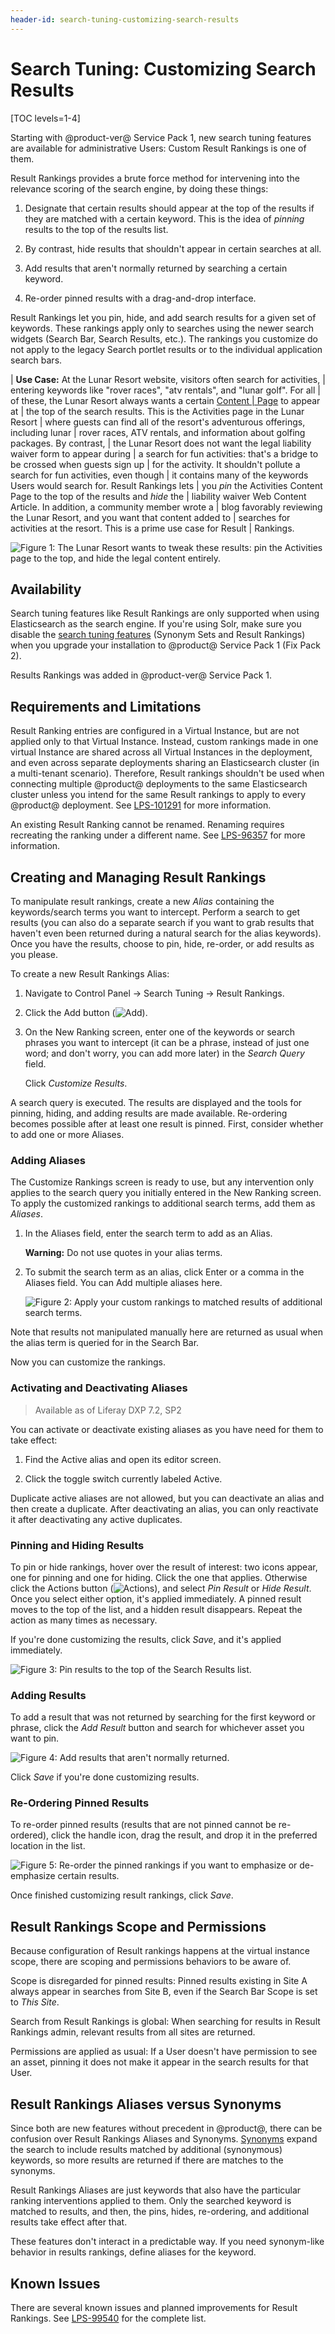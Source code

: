 ```yaml
---
header-id: search-tuning-customizing-search-results
---
```


# Search Tuning: Customizing Search Results

[TOC levels=1-4]

Starting with @product-ver@ Service Pack 1, new search tuning features are
available for administrative Users: Custom Result Rankings is one of them.

Result Rankings provides a brute force method for intervening into the relevance
scoring of the search engine, by doing these things:

1.  Designate that certain results should appear at the top of the results if
    they are matched with a certain keyword. This is the idea of _pinning_
    results to the top of the results list.

2.  By contrast, hide results that shouldn't appear in certain searches at all. 

3.  Add results that aren't normally returned by searching a certain keyword.

4.  Re-order pinned results with a drag-and-drop interface.

Result Rankings let you pin, hide, and add search results for a given set of
keywords. These rankings apply only to searches using the newer search widgets
(Search Bar, Search Results, etc.). The rankings you customize do not apply to
the legacy Search portlet results or to the individual application search bars.

| **Use Case:** At the Lunar Resort website, visitors often search for activities,
| entering keywords like "rover races", "atv rentals", and "lunar golf". For all
| of these, the Lunar Resort always wants a certain [Content
| Page](/docs/7-2/user/-/knowledge_base/u/creating-content-pages) to appear  at
| the top of the search results. This is the Activities page in the Lunar Resort
| where guests can find all of the resort's adventurous offerings, including lunar
| rover races, ATV rentals, and information about golfing packages. By contrast,
| the Lunar  Resort does not want the legal liability waiver form to appear during
| a search for fun activities: that's a bridge to be crossed when guests sign up
| for the activity. It shouldn't pollute a search for fun activities, even though
| it contains many of the keywords Users would search for. Result Rankings lets
| you _pin_ the Activities Content Page to the top of the results and _hide_ the
| liability waiver Web Content Article.  In addition, a community member wrote a
| blog favorably reviewing the Lunar Resort, and you want that content added to
| searches for activities at the resort. This is a prime use case for Result
| Rankings. 

![Figure 1: The Lunar Resort wants to tweak these results: pin the Activities page to the top, and hide the legal content entirely.](../../images/search-result-rankings-todo.png) 

## Availability

Search tuning features like Result Rankings are only supported when using
Elasticsearch as the search engine. If you're using Solr, make sure you disable
the 
[search tuning features](/docs/7-2/deploy/-/knowledge_base/d/installing-solr#blacklisting-elasticsearch-only-features)
(Synonym Sets and Result Rankings) when you upgrade your installation to
@product@ Service Pack 1 (Fix Pack 2).

Results Rankings was added in @product-ver@ Service Pack 1.

## Requirements and Limitations

Result Ranking entries are configured in a Virtual Instance, but are not applied
only to that Virtual Instance. Instead, custom rankings made in one virtual
Instance are shared across all Virtual Instances in the deployment, and even
across separate deployments sharing an Elasticsearch cluster (in a multi-tenant
scenario). Therefore, Result rankings shouldn't be used when connecting
multiple @product@ deployments to the same Elasticsearch cluster unless you
intend for the same Result rankings to apply to every @product@ deployment. See 
[LPS-101291](https://issues.liferay.com/browse/LPS-101291)
for more information.

An existing Result Ranking cannot be renamed. Renaming requires recreating the
ranking under a different name. See
[LPS-96357](https://issues.liferay.com/browse/LPS-96357)
for more information.

## Creating and Managing Result Rankings

To manipulate result rankings, create a new _Alias_ containing the
keywords/search terms you want to intercept. Perform a search to get results
(you can also do a separate search if you want to grab results that haven't even
been returned during a natural search for the alias keywords). Once you have the
results, choose to pin, hide, re-order, or add results as you please.

To create a new Result Rankings Alias:

1.  Navigate to Control Panel &rarr; Search Tuning &rarr; Result Rankings.

2.  Click the Add button (![Add](../../images/icon-add.png)).

3.  On the New Ranking screen, enter one of the keywords or search phrases you
    want to intercept (it can be a phrase, instead of just one word; and don't
    worry, you can add more later) in the _Search Query_ field. 

    Click _Customize Results_.

A search query is executed. The results are displayed and the tools for pinning,
hiding, and adding results are made available. Re-ordering becomes possible
after at least one result is pinned. First, consider whether to add one or more
Aliases.

### Adding Aliases

The Customize Rankings screen is ready to use, but any intervention only
applies to the search query you initially entered in the New Ranking screen. To
apply the customized rankings to additional search terms, add them as _Aliases_. 

1.  In the Aliases field, enter the search term to add as an Alias.

    **Warning:** Do not use quotes in your alias terms.

2.  To submit the search term as an alias, click Enter or a comma in the Aliases
    field. You can Add multiple aliases here. 

    ![Figure 2: Apply your custom rankings to matched results of additional search terms.](../../images/search-result-rankings-aliases.png)

Note that results not manipulated manually here are returned as usual when the
alias term is queried for in the Search Bar. 

Now you can customize the rankings.

### Activating and Deactivating Aliases

> Available as of Liferay DXP 7.2, SP2

You can activate or deactivate existing aliases as you have need for them to take effect:

1.  Find the Active alias and open its editor screen.

2. Click the toggle switch currently labeled Active.

Duplicate active aliases are not allowed, but you can deactivate an alias and
then create a duplicate. After deactivating an alias, you can only reactivate
it after deactivating any active duplicates.

### Pinning and Hiding Results

To pin or hide rankings, hover over the result of interest: two icons appear,
one for pinning and one for hiding. Click the one that applies. Otherwise click
the Actions button (![Actions](../../images/icon-actions.png)), and select _Pin
Result_ or _Hide Result_. Once you select either option, it's applied
immediately. A pinned result moves to the top of the list, and a hidden result
disappears. Repeat the action as many times as necessary.

If you're done customizing the results, click _Save_, and it's applied
immediately.

![Figure 3: Pin results to the top of the Search Results list.](../../images/search-result-rankings-pinned-result.png)

### Adding Results

To add a result that was not returned by searching for the first keyword or
phrase, click the _Add Result_ button and search for whichever asset you want to
pin. 

![Figure 4: Add results that aren't normally returned.](../../images/search-result-rankings-add-result.png)

Click _Save_ if you're done customizing results.

### Re-Ordering Pinned Results

To re-order pinned results (results that are not pinned cannot be re-ordered),
click the handle icon, drag the result, and drop it in the preferred location in
the list. 

![Figure 5: Re-order the pinned rankings if you want to emphasize or de-emphasize certain results.](../../images/search-result-rankings-reorder.png)

Once finished customizing result rankings, click _Save_.

## Result Rankings Scope and Permissions

Because configuration of Result rankings happens at the virtual instance scope,
there are scoping and permissions behaviors to be aware of.

Scope is disregarded for pinned results: Pinned results existing in Site
A always appear in searches from Site B, even if the Search Bar Scope is set to
_This Site_. 

Search from Result Rankings is global: When searching for results in Result
Rankings admin, relevant results from all sites are returned.

Permissions are applied as usual: If a User doesn't have permission to see an
asset, pinning it does not make it appear in the search results for that
User.

## Result Rankings Aliases versus Synonyms

Since both are new features without precedent in @product@, there can be
confusion over Result Rankings Aliases and Synonyms.
[Synonyms](/docs/7-2/user/-/knowledge_base/u/search-tuning-synonym-sets) 
expand the search to include results matched by additional (synonymous)
keywords, so more results are returned if there are matches to the synonyms.

Result Rankings Aliases are just keywords that also have the particular
ranking interventions applied to them. Only the searched keyword is matched
to results, and then, the pins, hides, re-ordering, and additional results take
effect after that. 

These features don't interact in a predictable way. If you need synonym-like
behavior in results rankings, define aliases for the keyword.

## Known Issues

There are several known  issues and planned improvements for Result Rankings.
See [LPS-99540](https://issues.liferay.com/browse/LPS-99540) for the complete
list.

